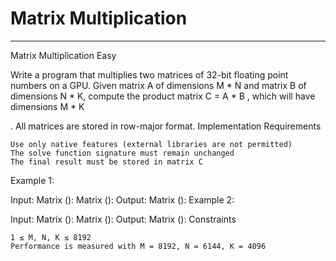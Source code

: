 # Matrix Multiplication 

---

Matrix Multiplication
Easy

Write a program that multiplies two matrices of 32-bit floating point numbers on a GPU. Given matrix A
of dimensions M \* N and matrix B of dimensions N \* K, compute the product matrix C = A \* B , which will have dimensions M \* K

. All matrices are stored in row-major format.
Implementation Requirements

    Use only native features (external libraries are not permitted)
    The solve function signature must remain unchanged
    The final result must be stored in matrix C

Example 1:

Input:
Matrix
():
Matrix ():
Output:
Matrix ():
Example 2:

Input:
Matrix
():
Matrix ():
Output:
Matrix ():
Constraints

    1 ≤ M, N, K ≤ 8192
    Performance is measured with M = 8192, N = 6144, K = 4096
